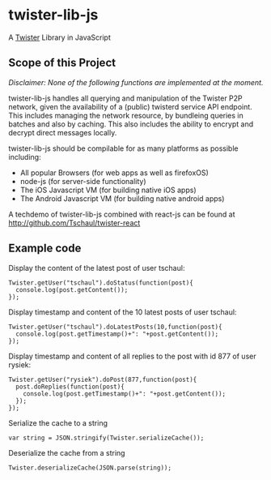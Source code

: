 # twister-lib-js
A [Twister](http://twister.net.co) Library in JavaScript

## Scope of this Project
*Disclaimer: None of the following functions are implemented at the moment.*

twister-lib-js handles all querying and manipulation of the Twister P2P network, given the availability of a (public) twisterd service API endpoint. This includes managing the network resource, by bundleing queries in batches and also by caching. This also includes the ability to encrypt and decrypt direct messages locally.

twister-lib-js should be compilable for as many platforms as possible including:
- All popular Browsers (for web apps as well as firefoxOS)
- node-js (for server-side functionality)
- The iOS Javascript VM (for building native iOS apps)
- The Android Javascript VM (for building native android apps)

A techdemo of twister-lib-js combined with react-js can be found at http://github.com/Tschaul/twister-react

## Example code

Display the content of the latest post of user tschaul:
```
Twister.getUser("tschaul").doStatus(function(post){
  console.log(post.getContent());  
});
```

Display timestamp and content of the 10 latest posts of user tschaul:
```
Twister.getUser("tschaul").doLatestPosts(10,function(post){
  console.log(post.getTimestamp()+": "+post.getContent());  
});
```

Display timestamp and content of all replies to the post with id 877 of user rysiek:
```
Twister.getUser("rysiek").doPost(877,function(post){
  post.doReplies(function(post){
    console.log(post.getTimestamp()+": "+post.getContent());  
  });
});
```

Serialize the cache to a string
```
var string = JSON.stringify(Twister.serializeCache());
```


Deserialize the cache from a string
```
Twister.deserializeCache(JSON.parse(string));
```
